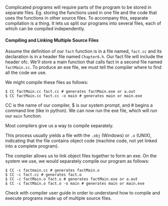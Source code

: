Complicated programs will require parts of the program to be stored in separate files. 
Eg. storing the functions used in one file and the code that uses the functions in other source files. 
To accompany this, separate compilation is a thing. 
It lets us split our programs into several files, each of which can be compiled independently. 

#### Compiling and Linking Multiple Source Files
Assume the definition of our `fact` function is in a file named, `fact.cc` and its declaration is in a header file named `Chapter6.h`. 
Our fact file will include the header ofc. 
We'll store a main function that calls fact in a second file named `factMain.cc`. 
To produce an exe file, we must tell the compiler where to find all the code we use. 

We might compile these files as follows: 
```
$ CC factMain.cc fact.cc # generates factMain.exe or a.out
$ CC factMain.cc fact.cc -o main # generates main or main.exe
```

CC is the name of our compiler, $ is our system prompt, and # begins a command line (like in python). 
We can now run the exe file, which will run our `main` function. 

Most compilers give us a way to compile separately. 

This process usually yields a file with the `.obj` (Windows) or `.o` (UNIX), indicating that the file contains object code (machine code, not yet linked into a complete program). 

The compiler allows us to link object files together to form an exe. 
On the system we use, we would separately compile our program as follows: 
```
$ CC -c factmain.cc # generates factMain.o
$ CC -c fact.cc # generates fact.o
$ CC -c factMain.o fact.o # generates factMain.exe or a.out
$ CC -c factMain.o fact.o -o main # generates main or main.exe
```
Check with compiler user guide in order to understand how to compile and execute programs made up of multiple source files. 

